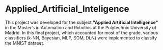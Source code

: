 # Applied_Artificial_Inteligence
This project was developed for the subject **"Applied Artificial Intelligence"** in the Master’s in Automation and Robotics at the Polytechnic University of Madrid. In this final project, which accounted for most of the grade, various classifiers (k-NN, Bayesian, MLP, SOM, DLN) were implemented to classify the MNIST dataset.

